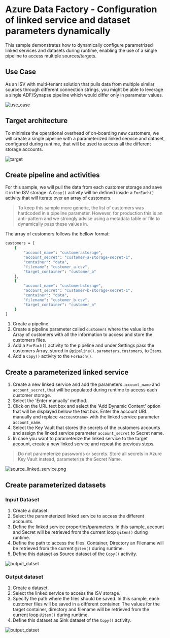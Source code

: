 # Azure Data Factory -  Configuration of linked service and dataset parameters dynamically

This sample demonstrates how to dynamically configure parametrized linked services and datasets during runtime, enabling the use of a single pipeline to access multiple sources/targets.

## Use Case

As an ISV with multi-tenant solution that pulls data from multiple similar sources through different connection strings, you might be able to leverage a single ADF/Synapse pipeline which would differ only in parameter values.

![use_case](./images/use_case_diagram.png)

## Target architecture

 To minimize the operational overhead of on-boarding new customers, we will create a single pipeline with a parameterized linked service and dataset, configured during runtime, that will be used to access all the different storage accounts.

![target](./images/goal_diagram.png)

## Create pipeline and activities

For this sample, we will pull the data from each customer storage and save it in the ISV storage. A ```Copy()``` activity will be defined inside a ```ForEach()``` activity that will iterate over an array of customers.

> To keep this sample more generic, the list of customers was hardcoded in a pipeline parameter. However, for production this is an anti-pattern and we strongly advise using a metadata table or file to dynamically pass these values in.

The array of customers follows the bellow format:

```bash
customers = [
    {
        "account_name": "customerastorage",
        "account_secret": "customer-a-storage-secret-1",
        "container": "data",
        "filename": "customer_a.csv",
        "target_container": "customer_a"
    },
    {
        "account_name": "customerbstorage",
        "account_secret": "customer-b-storage-secret-1",
        "container": "data",
        "filename": "customer_b.csv",
        "target_container": "customer_a"
    }
]
```

1. Create a pipeline.
2. Create a pipeline parameter called ```customers``` where the value is the Array of customers with all the information to access and store the customers files.
3. Add a ```ForEach()``` activity to the pipeline and under Settings pass the customers Array, stored in ```@pipeline().parameters.customers```, to ```Items```.
4. Add a ```Copy()``` activity to the ```ForEach()```.

## Create a parameterized linked service

1. Create a new linked service and add the parameters ```account_name``` and ```account_secret```, that will be populated during runtime to access each customer storage.
2. Select the 'Enter manually' method.
3. Click on the URL text box and select the 'Add Dynamic Content' option that will be displayed bellow the text box. Enter the account URL manually and replace ```<accountname>``` with the linked service parameter ```account_name```.
4. Select the Key Vault that stores the secrets of the customers accounts and assign the linked service parameter ```account_secret``` to Secret name.
5. In case you want to parameterize the linked service to the target account, create a new linked service and repeat the previous steps.

> Do not parameterize passwords or secrets. Store all secrets in Azure Key Vault instead, parameterize the Secret Name.

![source_linked_service.png](./images/source_linked_service.png)

## Create parameterized datasets

### Input Dataset

1. Create a dataset.
2. Select the parameterized linked service to access the different accounts.
3. Define the linked service properties/parameters. In this sample, account and Secret will be retrieved from the current loop ```@item()``` during runtime.
4. Define the path to access the files. Container, Directory an Filename will be retrieved from the current ```@item()``` during runtime.
5. Define this dataset as Source dataset of the ```Copy()``` activity.

![output_datset](./images/input_dataset.png)

### Output dataset

1. Create a dataset.
2. Select the linked service to access the ISV storage.
3. Specify the path where the files should be saved. In this sample, each customer files will be saved in a different container. The values for the target container, directory and filename will be retrieved from the current loop ```@item()``` during runtime.
4. Define this dataset as Sink dataset of the ```Copy()``` activity.

![output_datset](./images/output_dataset.png)

